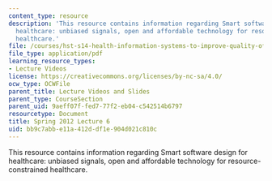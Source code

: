 ```yaml
---
content_type: resource
description: 'This resource contains information regarding Smart software design for
  healthcare: unbiased signals, open and affordable technology for resource-constrained
  healthcare.'
file: /courses/hst-s14-health-information-systems-to-improve-quality-of-care-in-resource-poor-settings-spring-2012/bb9c7abbe11a412ddf1e904d021c810c_MITHST_S14S12_lec11_1206.pdf
file_type: application/pdf
learning_resource_types:
- Lecture Videos
license: https://creativecommons.org/licenses/by-nc-sa/4.0/
ocw_type: OCWFile
parent_title: Lecture Videos and Slides
parent_type: CourseSection
parent_uid: 9aeff07f-fed7-77f2-eb04-c542514b6797
resourcetype: Document
title: Spring 2012 Lecture 6
uid: bb9c7abb-e11a-412d-df1e-904d021c810c
---
```

This resource contains information regarding Smart software design for healthcare: unbiased signals, open and affordable technology for resource-constrained healthcare.